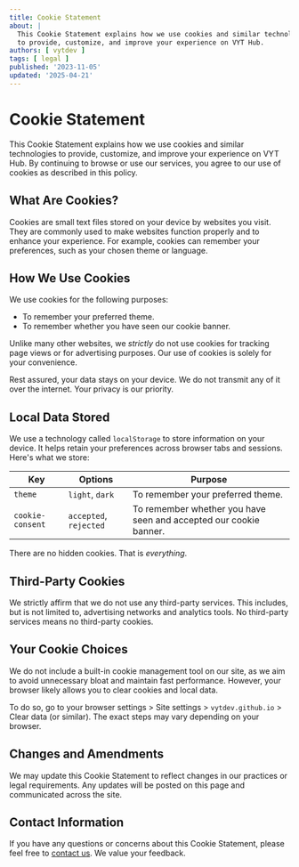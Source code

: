 ```yaml
---
title: Cookie Statement
about: |
  This Cookie Statement explains how we use cookies and similar technologies
  to provide, customize, and improve your experience on VYT Hub.
authors: [ vytdev ]
tags: [ legal ]
published: '2023-11-05'
updated: '2025-04-21'
---
```


# Cookie Statement

This Cookie Statement explains how we use cookies and similar technologies to
provide, customize, and improve your experience on VYT Hub. By continuing
to browse or use our services, you agree to our use of cookies as described
in this policy.

## What Are Cookies?

Cookies are small text files stored on your device by websites you visit.
They are commonly used to make websites function properly and to enhance your
experience. For example, cookies can remember your preferences, such as your
chosen theme or language.

## How We Use Cookies

We use cookies for the following purposes:

- To remember your preferred theme.
- To remember whether you have seen our cookie banner.

Unlike many other websites, we *strictly* do not use cookies for tracking page
views or for advertising purposes. Our use of cookies is solely for your
convenience.

Rest assured, your data stays on your device. We do not transmit any of it
over the internet. Your privacy is our priority.

## Local Data Stored

We use a technology called `localStorage` to store information on your device.
It helps retain your preferences across browser tabs and sessions. Here's what
we store:

| Key | Options | Purpose |
| --- | ------- | ------- |
| `theme` | `light`, `dark` | To remember your preferred theme. |
| `cookie-consent` | `accepted`, `rejected` | To remember whether you have seen and accepted our cookie banner. |

There are no hidden cookies. That is *everything*.

## Third-Party Cookies

We strictly affirm that we do not use any third-party services. This includes,
but is not limited to, advertising networks and analytics tools. No
third-party services means no third-party cookies.

## Your Cookie Choices

We do not include a built-in cookie management tool on our site, as we aim to
avoid unnecessary bloat and maintain fast performance. However, your browser
likely allows you to clear cookies and local data.

To do so, go to your browser settings > Site settings > `vytdev.github.io` >
Clear data (or similar). The exact steps may vary depending on your browser.

## Changes and Amendments

We may update this Cookie Statement to reflect changes in our practices or
legal requirements. Any updates will be posted on this page and communicated
across the site.

## Contact Information

If you have any questions or concerns about this Cookie Statement, please feel
free to [contact us](./contact.md). We value your feedback.
